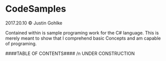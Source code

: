 # CodeSamples
2017.20.10 © Justin Gohlke

Contained within is sample programing work for the C# language. This is merely meant to show that I comprehend basic Concepts and am capable of programing.

####TABLE OF CONTENTS#### /n
UNDER CONSTRUCTION
